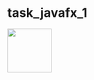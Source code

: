 # task_javafx_1

<img src="https://media.giphy.com/media/vFKqnCdLPNOKc/giphy.gif" width="100" height="100" />
